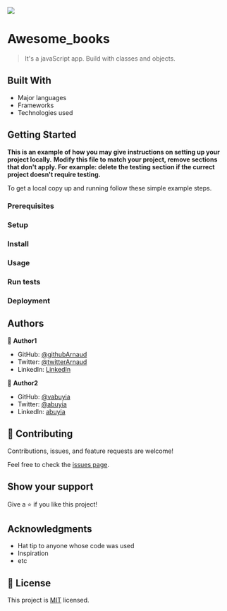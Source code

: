 
![](https://img.shields.io/badge/Microverse-blueviolet)

# Awesome_books

> It's a javaScript app. Build with classes and objects.


## Built With

- Major languages
- Frameworks
- Technologies used



## Getting Started

**This is an example of how you may give instructions on setting up your project locally.**
**Modify this file to match your project, remove sections that don't apply. For example: delete the testing section if the currect project doesn't require testing.**


To get a local copy up and running follow these simple example steps.

### Prerequisites

### Setup

### Install

### Usage

### Run tests

### Deployment



## Authors

👤 **Author1**

- GitHub: [@githubArnaud](https://github.com/B77748)
- Twitter: [@twitterArnaud](https://twitter.com/@ba104781)
- LinkedIn: [LinkedIn](https://www.linkedin.com/in/arnaud-bandonkeye-893a2b228/)

👤 **Author2**

- GitHub: [@vabuyia](https://github.com/vabuyia)
- Twitter: [@abuyia](https://twitter.com/abuyia)
- LinkedIn: [abuyia](https://linkedin.com/in/abuyia)

## 🤝 Contributing

Contributions, issues, and feature requests are welcome!

Feel free to check the [issues page](../../issues/).

## Show your support

Give a ⭐️ if you like this project!

## Acknowledgments

- Hat tip to anyone whose code was used
- Inspiration
- etc

## 📝 License

This project is [MIT](./MIT.md) licensed.
